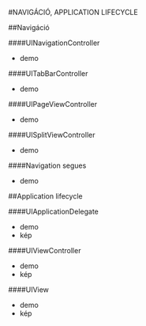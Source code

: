#NAVIGÁCIÓ, APPLICATION LIFECYCLE


##Navigáció


####UINavigationController
- demo

####UITabBarController

- demo

####UIPageViewController

- demo

####UISplitViewController

- demo

####Navigation segues

- demo

##Application lifecycle


####UIApplicationDelegate

- demo
- kép

####UIViewController

- demo
- kép

####UIView

- demo
- kép




